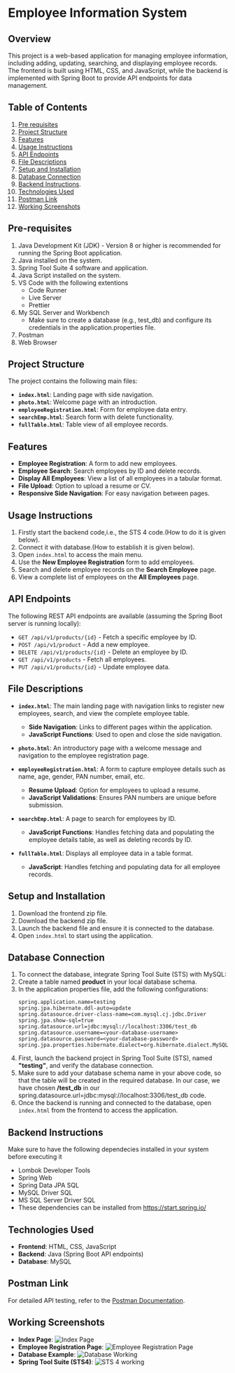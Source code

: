# Employee Information System

## Overview
This project is a web-based application for managing employee information, including adding, updating, searching, and displaying employee records. The frontend is built using HTML, CSS, and JavaScript, while the backend is implemented with Spring Boot to provide API endpoints for data management.

## Table of Contents
1. [Pre requisites](#pre-requisites)
1. [Project Structure](#project-structure)
2. [Features](#features)
3. [Usage Instructions](#usage-instructions)
4. [API Endpoints](#api-endpoints)
5. [File Descriptions](#file-descriptions)
6. [Setup and Installation](#setup-and-installation)
7. [Database Connection](#database-connection)
8. [Backend Instructions](#backend-instructions).
9. [Technologies Used](#technologies-used)
10. [Postman Link](#postman-link)
11. [Working Screenshots](#working-screenshots)

## Pre-requisites
1. Java Development Kit (JDK) - Version 8 or higher is recommended for running the Spring Boot application.
2. Java installed on the system.
3. Spring Tool Suite 4 software and application.
4. Java Script installed on the system.
5. VS Code with the following extentions
   - Code Runner
   - Live Server
   - Prettier
6. My SQL Server and Workbench
   - Make sure to create a database (e.g., test_db) and configure its credentials in the application.properties file.
7. Postman
8. Web Browser

## Project Structure
The project contains the following main files:
- **`index.html`**: Landing page with side navigation.
- **`photo.html`**: Welcome page with an introduction.
- **`employeeRegistration.html`**: Form for employee data entry.
- **`searchEmp.html`**: Search form with delete functionality.
- **`fullTable.html`**: Table view of all employee records.

## Features
- **Employee Registration**: A form to add new employees.
- **Employee Search**: Search employees by ID and delete records.
- **Display All Employees**: View a list of all employees in a tabular format.
- **File Upload**: Option to upload a resume or CV.
- **Responsive Side Navigation**: For easy navigation between pages.

## Usage Instructions
1. Firstly start the backend code,i.e., the STS 4 code.(How to do it is given below).
2. Connect it with database.(How to establish it is given below).
3. Open `index.html` to access the main menu.
4. Use the **New Employee Registration** form to add employees.
5. Search and delete employee records on the **Search Employee** page.
6. View a complete list of employees on the **All Employees** page.

## API Endpoints
The following REST API endpoints are available (assuming the Spring Boot server is running locally):
- `GET /api/v1/products/{id}` - Fetch a specific employee by ID.
- `POST /api/v1/product` - Add a new employee.
- `DELETE /api/v1/products/{id}` - Delete an employee by ID.
- `GET /api/v1/products` - Fetch all employees.
- `PUT /api/v1/products/{id}` - Update employee data.

## File Descriptions
- **`index.html`**: The main landing page with navigation links to register new employees, search, and view the complete employee table.
  - **Side Navigation**: Links to different pages within the application.
  - **JavaScript Functions**: Used to open and close the side navigation.

- **`photo.html`**: An introductory page with a welcome message and navigation to the employee registration page.

- **`employeeRegistration.html`**: A form to capture employee details such as name, age, gender, PAN number, email, etc.
  - **Resume Upload**: Option for employees to upload a resume.
  - **JavaScript Validations**: Ensures PAN numbers are unique before submission.

- **`searchEmp.html`**: A page to search for employees by ID.
  - **JavaScript Functions**: Handles fetching data and populating the employee details table, as well as deleting records by ID.

- **`fullTable.html`**: Displays all employee data in a table format.
  - **JavaScript**: Handles fetching and populating data for all employee records.

## Setup and Installation
1. Download the frontend zip file.
2. Download the backend zip file.
3. Launch the backend file and ensure it is connected to the database.
4. Open `index.html` to start using the application.

## Database Connection
1. To connect the database, integrate Spring Tool Suite (STS) with MySQL:
2. Create a table named **product** in your local database schema.
3. In the application properties file, add the following configurations:
   ```properties
   spring.application.name=testing
   spring.jpa.hibernate.ddl-auto=update
   spring.datasource.driver-class-name=com.mysql.cj.jdbc.Driver
   spring.jpa.show-sql=true
   spring.datasource.url=jdbc:mysql://localhost:3306/test_db
   spring.datasource.username=<your-database-username>
   spring.datasource.password=<your-database-password>
   spring.jpa.properties.hibernate.dialect=org.hibernate.dialect.MySQLDialect
4. First, launch the backend project in Spring Tool Suite (STS), named **"testing"**, and verify the database connection.
5. Make sure to add your database schema name in your above code, so that the table will be created in the required database. In our case, we have chosen **/test_db** in our
   spring.datasource.url=jdbc:mysql://localhost:3306/test_db code.
6. Once the backend is running and connected to the database, open `index.html` from the frontend to access the application.

## Backend Instructions
Make sure to have the following dependecies installed in your system before executing it
  - Lombok Developer Tools
  - Spring Web
  - Spring Data JPA SQL
  - MySQL Driver SQL
  - MS SQL Server Driver SQL
 - These dependencies can be installed from https://start.spring.io/

## Technologies Used
- **Frontend**: HTML, CSS, JavaScript
- **Backend**: Java (Spring Boot API endpoints)
- **Database**: MySQL

## Postman Link
For detailed API testing, refer to the [Postman Documentation](https://documenter.getpostman.com/view/35948743/2sAY4uCNrB).

## Working Screenshots
- **Index Page**: ![Index Page](https://github.com/HardikMalik20/ProjectVE2/blob/08b9cefc7271181575e471d71638c2bcc71abe9c/F2.PNG)
- **Employee Registration Page**: ![Employee Registration Page](https://github.com/HardikMalik20/ProjectVE2/blob/92016045873d221903b0acee42edef001eecdc69/f3.PNG)
- **Database Example**: ![Database Working](https://github.com/HardikMalik20/ProjectVE2/blob/d8bb62c85aadf95b9bf44e687a1b6c09adbe630b/Db1.PNG)
- **Spring Tool Suite (STS4)**: ![STS 4 working](https://github.com/HardikMalik20/ProjectVE2/blob/46d705d5779c1b172e49f847fcb4221fabb6ad36/B1.PNG)
